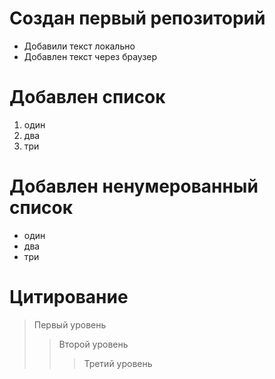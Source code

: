 # Создан первый репозиторий
* Добавили текст локально
* Добавлен текст через браузер

# Добавлен список
1. один
2. два
3. три

# Добавлен ненумерованный список
* один
* два
* три

# Цитирование
> Первый уровень
>> Второй уровень
>>> Третий уровень
